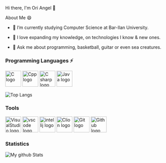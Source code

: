 Hi there, I'm Ori Angel 👋

About Me 😄

- 🔭 I’m currently studying Computer Science at Bar-Ilan University.

- 🌱 I love expanding my knowledge, on technologies I know & new ones.

- 💬 Ask me about programming, basketball, guitar or even sea creatures. 

### Programming Languages ⚡
<img src="https://cdn.jsdelivr.net/gh/devicons/devicon/icons/c/c-original.svg" alt="C logo" width="50" height="50"/> <img src="https://cdn.jsdelivr.net/gh/devicons/devicon/icons/cplusplus/cplusplus-original.svg" alt="Cpp logo" width="50" height="50"/> 
<img src="https://cdn.jsdelivr.net/gh/devicons/devicon/icons/csharp/csharp-original.svg" alt="C sharp logo" width="50" height="50"/>
<img src="https://cdn.jsdelivr.net/gh/devicons/devicon/icons/java/java-original.svg" alt="Java logo" width="50" height="50"/>

![Top Langs](https://github-readme-stats.vercel.app/api/top-langs/?username=oriAngel62&layout=compact&hide=css.html)

### Tools
<img src="https://cdn.jsdelivr.net/gh/devicons/devicon/icons/visualstudio/visualstudio-plain.svg" alt="VisualStudio logo" width="50" height="50"/> <img src="https://cdn.jsdelivr.net/gh/devicons/devicon/icons/vscode/vscode-original.svg" alt="vscode logo" width="50" height="50"/> <img src="https://upload.wikimedia.org/wikipedia/commons/9/9c/IntelliJ_IDEA_Icon.svg" alt="intellij logo" width="50" height="50"/> <img src="https://iconape.com/wp-content/files/jq/370698/svg/clion-logo-icon-png-svg.png" alt="Clion logo" width="50" height="50"/> <img src="https://cdn.jsdelivr.net/gh/devicons/devicon/icons/git/git-original.svg" alt="Git logo" width="50" height="50"/> <img src="https://cdn.jsdelivr.net/gh/devicons/devicon/icons/github/github-original.svg" alt="Github logo" width="50" height="50"/>

### Statistics
![My github Stats](https://github-readme-stats.vercel.app/api?username=oriAngel62&count_private=true&show_icons=true&theme=dracula)

